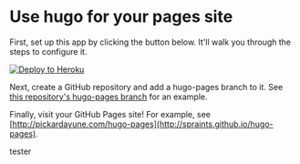 # Use hugo for your pages site

First, set up this app by clicking the button below. It'll walk you
through the steps to configure it.

[![Deploy to Heroku](https://cdn.herokuapp.com/deploy/button.svg)](https://heroku.com/deploy)

Next, create a GitHub repository and add a hugo-pages branch to it.
See [this repository's hugo-pages branch](https://github.com/spraints/hugo-pages/tree/hugo-pages)
for an example.

Finally, visit your GitHub Pages site! For example, see
[http://pickardayune.com/hugo-pages](http://spraints.github.io/hugo-pages).

tester
